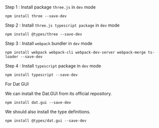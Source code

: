 Step 1 : Install package `three.js` in `dev` mode

``npm install three --save-dev``

Step 2 : Install `three.js typescript package` in `dev` mode

``npm install @types/three --save-dev``

Step 3 : Install `webpack` bundler in `dev` mode

`` npm install webpack webpack-cli webpack-dev-server webpack-merge ts-loader --save-dev ``

Step 4 : Install `typescript` package in `dev` mode

``npm install typescript --save-dev``



For Dat GUI 

We can install the Dat.GUI from its official repository.

``npm install dat.gui --save-dev``

We should also install the type definitions.

``npm install @types/dat.gui --save-dev``
